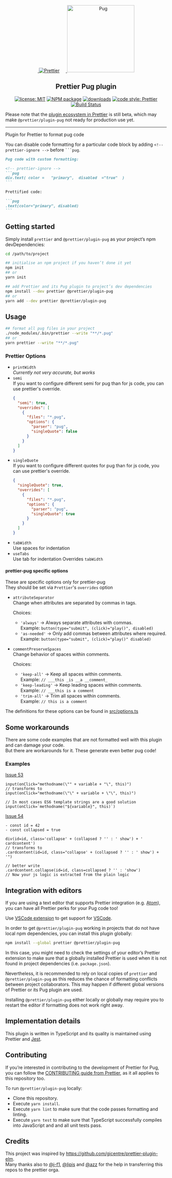 <p align="center">
  &nbsp;&nbsp;<a href="https://prettier.io">
    <img alt="Prettier" src="https://cdn.rawgit.com/prettier/prettier-logo/master/images/prettier-icon-light.svg"><!--
  --></a>&nbsp;&nbsp;
  &nbsp;&nbsp;<a href="https://pugjs.org">
    <img alt="Pug" src="https://cdn.rawgit.com/pugjs/pug-logo/eec436cee8fd9d1726d7839cbe99d1f694692c0c/SVG/pug-final-logo-_-colour-128.svg" height="210"><!--
  --></a>&nbsp;&nbsp;
</p>

<h2 align="center">Prettier Pug plugin</h2>

<p align="center">
  <a href="https://github.com/prettier/plugin-pug/blob/master/LICENSE">
    <img alt="license: MIT" src="https://img.shields.io/github/license/prettier/plugin-pug.svg?style=flat-square"><!--
  --></a>
  <a href="https://www.npmjs.com/package/@prettier/plugin-pug">
    <img alt="NPM package" src="https://img.shields.io/npm/v/@prettier/plugin-pug.svg?style=flat-square"><!--
  --></a>
  <a href="https://www.npmjs.com/package/@prettier/plugin-pug">
    <img alt="downloads" src="https://img.shields.io/npm/dt/@prettier/plugin-pug.svg?style=flat-square"><!--
   --></a>
  <a href="#badge">
    <img alt="code style: Prettier" src="https://img.shields.io/badge/code_style-prettier-ff69b4.svg?style=flat-square"><!--
  --></a>
  <a href="https://dev.azure.com/shinigami92/Prettier%20Pug%20plugin/_build/latest?definitionId=3&branchName=master">
    <img alt="Build Status" src="https://dev.azure.com/shinigami92/Prettier%20Pug%20plugin/_apis/build/status/prettier.plugin-pug?branchName=master"><!--
  --></a>
</p>

Please note that the [plugin ecosystem in Prettier](https://prettier.io/docs/en/plugins.html) is still beta, which may make <nobr>`@prettier/plugin-pug`</nobr> not ready for production use yet.

---

Plugin for Prettier to format pug code

You can disable code formatting for a particular code block by adding <nobr>`<!-- prettier-ignore -->`</nobr> before ` ```pug `.

````markdown
Pug code with custom formatting:

<!-- prettier-ignore -->
```pug
div.text( color =   "primary",  disabled  ="true"  )
```

Prettified code:

```pug
.text(color="primary", disabled)
```
````

## Getting started

Simply install `prettier` and `@prettier/plugin-pug` as your project’s npm devDependencies:

```bash
cd /path/to/project

## initialise an npm project if you haven’t done it yet
npm init
## or
yarn init

## add Prettier and its Pug plugin to project’s dev dependencies
npm install --dev prettier @prettier/plugin-pug
## or
yarn add --dev prettier @prettier/plugin-pug
```

## Usage

```bash
## format all pug files in your project
./node_modules/.bin/prettier --write "**/*.pug"
## or
yarn prettier --write "**/*.pug"
```

### Prettier Options

- `printWidth`  
  _Currently not very accurate, but works_
- `semi`  
  If you want to configure different semi for pug than for js code, you can use prettier's override.
  ```json
  {
    "semi": true,
    "overrides": [
      {
        "files": "*.pug",
        "options": {
          "parser": "pug",
          "singleQuote": false
        }
      }
    ]
  }
  ```
- `singleQuote`  
  If you want to configure different quotes for pug than for js code, you can use prettier's override.
  ```json
  {
    "singleQuote": true,
    "overrides": [
      {
        "files": "*.pug",
        "options": {
          "parser": "pug",
          "singleQuote": true
        }
      }
    ]
  }
  ```
- `tabWidth`  
  Use spaces for indentation
- `useTabs`  
  Use tab for indentation
  Overrides `tabWidth`

#### prettier-pug specific options

These are specific options only for prettier-pug  
They should be set via `Prettier`'s `overrides` option

- `attributeSeparator`  
  Change when attributes are separated by commas in tags.

  Choices:

  - `'always'` -> Always separate attributes with commas.  
    Example: `button(type="submit", (click)="play()", disabled)`
  - `'as-needed'` -> Only add commas between attributes where required.  
    Example: `button(type="submit", (click)="play()" disabled)`

- `commentPreserveSpaces`  
  Change behavior of spaces within comments.

  Choices:

  - `'keep-all'` -> Keep all spaces within comments.  
    Example: `// ___this _is __a __comment_`
  - `'keep-leading'` -> Keep leading spaces within comments.  
    Example: `// ___this is a comment`
  - `'trim-all'` -> Trim all spaces within comments.  
    Example: `// this is a comment`

The definitions for these options can be found in [src/options.ts](https://github.com/prettier/plugin-pug/blob/master/src/options.ts)

## Some workarounds

There are some code examples that are not formatted well with this plugin and can damage your code.  
But there are workarounds for it. These generate even better pug code!

### Examples

[Issue 53](https://github.com/prettier/plugin-pug/issues/53)

```pug
input(onClick="methodname(\"" + variable + "\", this)")
// transforms to
input(onClick="methodname(\"\" + variable + \"\", this)")

// In most cases ES6 template strings are a good solution
input(onClick=`methodname("${variable}", this)`)
```

[Issue 54](https://github.com/prettier/plugin-pug/issues/54)

```pug
- const id = 42
- const collapsed = true

div(id=id, class='collapse' + (collapsed ? '' : ' show') + ' cardcontent')
// transforms to
.cardcontent(id=id, class="collapse' + (collapsed ? '' : ' show') + '")

// better write
.cardcontent.collapse(id=id, class=collapsed ? '' : 'show')
// Now your js logic is extracted from the plain logic
```

## Integration with editors

If you are using a text editor that supports Prettier integration (e.g. [Atom](https://atom.io/packages/prettier-atom)), you can have all Prettier perks for your Pug code too!

Use [VSCode extension](https://github.com/prettier/prettier-vscode) to get support for [VSCode](https://code.visualstudio.com).

In order to get `@prettier/plugin-pug` working in projects that do not have local npm dependencies, you can install this plugin globally:

```bash
npm install --global prettier @prettier/plugin-pug
```

In this case, you might need to check the settings of your editor’s Prettier extension to make sure that a globally installed Prettier is used when it is not found in project dependencies (i.e. `package.json`).

Nevertheless, it is recommended to rely on local copies of `prettier` and `@prettier/plugin-pug` as this reduces the chance of formatting conflicts between project collaborators.
This may happen if different global versions of Prettier or its Pug plugin are used.

Installing `@prettier/plugin-pug` either locally or globally may require you to restart the editor if formatting does not work right away.

## Implementation details

This plugin is written in TypeScript and its quality is maintained using Prettier and [Jest](https://jestjs.io).

## Contributing

If you’re interested in contributing to the development of Prettier for Pug, you can follow the [CONTRIBUTING guide from Prettier](https://github.com/prettier/prettier/blob/master/CONTRIBUTING.md), as it all applies to this repository too.

To run `@prettier/plugin-pug` locally:

- Clone this repository.
- Execute `yarn install`.
- Execute `yarn lint` to make sure that the code passes formatting and linting.
- Execute `yarn test` to make sure that TypeScript successfully compiles into JavaScript and and all unit tests pass.

## Credits

This project was inspired by https://github.com/gicentre/prettier-plugin-elm.  
Many thanks also to [@j-f1](https://github.com/j-f1), [@lipis](https://github.com/lipis) and [@azz](https://github.com/azz) for the help in transferring this repos to the prettier orga.
